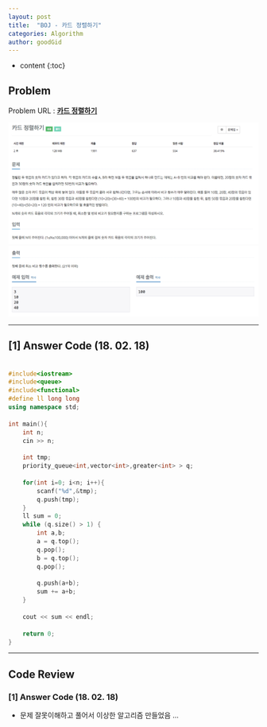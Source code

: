 ```yaml
---
layout: post
title:  "BOJ - 카드 정렬하기"
categories: Algorithm
author: goodGid
---
```

* content
{:toc}


## Problem 
Problem URL : **[카드 정렬하기](https://www.acmicpc.net/problem/1715)**


![](/assets/img/algorithm/1715_1.png)
![](/assets/img/algorithm/1715_2.png)



---
 
## [1] Answer Code (18. 02. 18)
``` cpp

#include<iostream>
#include<queue>
#include<functional>
#define ll long long
using namespace std;

int main(){
    int n;
    cin >> n;
    
    int tmp;
    priority_queue<int,vector<int>,greater<int> > q;
    
    for(int i=0; i<n; i++){
        scanf("%d",&tmp);
        q.push(tmp);
    }
    ll sum = 0;
    while (q.size() > 1) {
        int a,b;
        a = q.top();
        q.pop();
        b = q.top();
        q.pop();
        
        q.push(a+b);
        sum += a+b;
    }
    
    cout << sum << endl;
   
    return 0;
}


```

---

## Code Review

### [1] Answer Code (18. 02. 18)

* 문제 잘못이해하고 풀어서 이상한 알고리즘 만들었음 ... 
